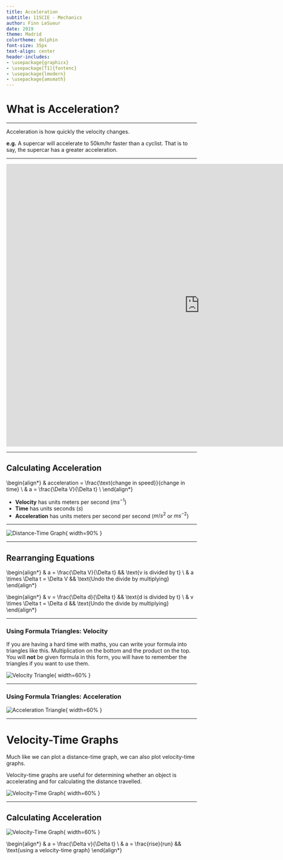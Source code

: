 ```yaml
---
title: Acceleration
subtitle: 11SCIE - Mechanics
author: Finn LeSueur
date: 2019
theme: Madrid
colortheme: dolphin
font-size: 35px
text-align: center
header-includes:
- \usepackage{graphicx}
- \usepackage[T1]{fontenc}
- \usepackage{lmodern}
- \usepackage{amsmath}
---
```


# What is Acceleration?

---

Acceleration is how quickly the velocity changes.

__e.g.__ A supercar will accelerate to 50km/hr faster than a cyclist. That is to say, the supercar has a greater acceleration.

---

<iframe width="1022" height="748" src="https://www.youtube.com/embed/1pfrYC0vagk" frameborder="0" allow="accelerometer; autoplay; encrypted-media; gyroscope; picture-in-picture" allowfullscreen></iframe>

---

## Calculating Acceleration

\begin{align*}
    & acceleration = \frac{\text{change in speed}}{change in time} \\
    & a = \frac{\Delta V}{\Delta t} \\
\end{align*}

- __Velocity__ has units meters per second ($ms^{-1}$)
- __Time__ has units seconds ($s$)
- __Acceleration__ has units meters per second per second ($m/s^{2}$ or $ms^{-2}$)

---

![Distance-Time Graph](assets/2-starter.png "Distance-Time Graph"){ width=90% }

---

## Rearranging Equations

\begin{align*}
    & a = \frac{\Delta V}{\Delta t} && \text{v is divided by t} \\
    & a \times \Delta t = \Delta V && \text{Undo the divide by multiplying}
\end{align*}


\begin{align*}
    & v = \frac{\Delta d}{\Delta t} && \text{d is divided by t} \\
    & v \times \Delta t = \Delta d && \text{Undo the divide by multiplying}
\end{align*}

---

### Using Formula Triangles: Velocity

If you are having a hard time with maths, you can write your formula into triangles like this. Multiplication on the bottom and the product on the top. You will __not__ be given formula in this form, you will have to remember the triangles if you want to use them.

![Velocity Triangle](assets/2-velocity-triangle.png "Velocity Triangle"){ width=60% }

---

### Using Formula Triangles: Acceleration

![Acceleration Triangle](assets/2-acceleration-triangle.jpg "Acceleration Triangle"){ width=60% }

---

# Velocity-Time Graphs

Much like we can plot a distance-time graph, we can also plot velocity-time graphs.

Velocity-time graphs are useful for determining whether an object is accelerating and for calculating the distance travelled.

![Velocity-Time Graph](assets/2-velocity-time-graph.png "Velocity-Time Graph"){ width=60% }

---

## Calculating Acceleration

![Velocity-Time Graph](assets/2-velocity-time-graph.png "Velocity-Time Graph"){ width=60% }

\begin{align*}
    & a = \frac{\Delta v}{\Delta t} \\
    & a = \frac{rise}{run} && \text{using a velocity-time graph}
\end{align*}
